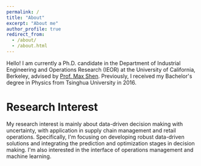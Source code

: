 ```yaml
---
permalink: /
title: "About"
excerpt: "About me"
author_profile: true
redirect_from: 
  - /about/
  - /about.html
---
```


Hello! I am currently a Ph.D. candidate in the Department of Industrial Engineering and Operations Research (IEOR) at the University of California, Berkeley, advised by [Prof. Max Shen](https://shen.ieor.berkeley.edu). Previously, I received my Bachelor's degree in Physics from Tsinghua University in 2016. 

# Research Interest
My research interest is mainly about data-driven decision making with uncertainty, with application in supply chain management and retail operations. Specifically, I'm focusing on developing robust data-driven solutions and integrating the prediction and optimization stages in decision making. I'm also interested in the interface of operations management and machine learning. 

